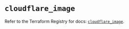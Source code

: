 # `cloudflare_image`

Refer to the Terraform Registry for docs: [`cloudflare_image`](https://registry.terraform.io/providers/cloudflare/cloudflare/5.0.0/docs/resources/image).
